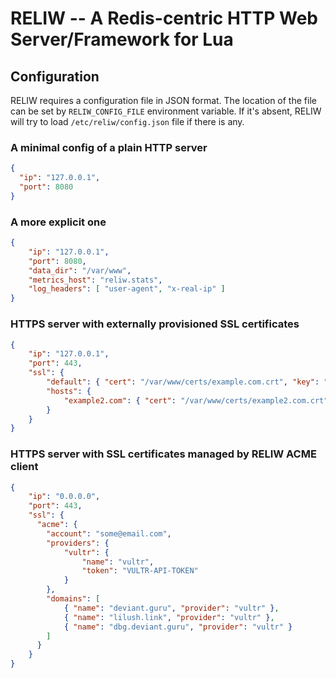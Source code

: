 # RELIW -- A Redis-centric HTTP Web Server/Framework for Lua

## Configuration

RELIW requires a configuration file in JSON format. The location of
the file can be set by `RELIW_CONFIG_FILE` environment variable. If it's absent,
RELIW will try to load `/etc/reliw/config.json` file if there is any.

### A minimal config of a plain HTTP server

```json
{
  "ip": "127.0.0.1",
  "port": 8080
}
```

### A more explicit one

```json
{
    "ip": "127.0.0.1",
    "port": 8080,
    "data_dir": "/var/www",
    "metrics_host": "reliw.stats",
    "log_headers": [ "user-agent", "x-real-ip" ]
}
```

### HTTPS server with externally provisioned SSL certificates

```json
{
    "ip": "127.0.0.1",
    "port": 443,
    "ssl": {
        "default": { "cert": "/var/www/certs/example.com.crt", "key": "/var/www/certs/example.com.key" },
        "hosts": {
            "example2.com": { "cert": "/var/www/certs/example2.com.crt", "key": "/var/www/certs/example2.com.key" }
        }
    }
}
```

### HTTPS server with SSL certificates managed by RELIW ACME client

```json
{ 
    "ip": "0.0.0.0",
    "port": 443,
    "ssl": {
      "acme": {
        "account": "some@email.com",
        "providers": {
            "vultr": {
                "name": "vultr",
                "token": "VULTR-API-TOKEN"
            }
        },
        "domains": [
            { "name": "deviant.guru", "provider": "vultr" },
            { "name": "lilush.link", "provider": "vultr" },
            { "name": "dbg.deviant.guru", "provider": "vultr" }
        ]
      }
    }
}
```
